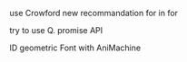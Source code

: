 use Crowford new recommandation
	for in
	for

try to use Q. promise API

ID geometric Font with AniMachine